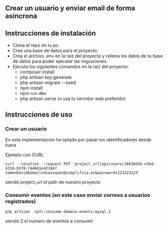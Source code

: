 ##  Crear un usuario y enviar email de forma asincrona

## Instrucciones de instalación
- Clona el repo en tu pc.
- Crea una base de datos para el proyecto.
- Crea el archivo .env en la raíz del proyecto y rellena los datos de tu base de datos para poder ejecutar las migraciones.
- Ejecuta los siguientes comandos en la raíz del proyecto:
    - composer install
    - php artisan key:generate
    - php artisan migrate --seed
    - npm install
    - npm run dev
    - php artisan serve (o usa tu servidor web preferido)

## Instrucciones de uso

### Crear un usuario

En esta implementación he optado por pasar los identificadores desde fuera

Ejemplo con CURL

```
curl --location --request PUT 'project_url/api/users/18038d36-e3b4-4334-b578-744661e42384?name=David&email=dvazsquez@simplifica.es&password=123123123'
```

siendo project_url el path de nuestro proyecto

### Consumir eventos (en este caso enviar correos a usuarios registrados)

```
php artisan  spfc:consume-domain-events:mysql 2
```

siendo 2 el numero de eventos a consumir

